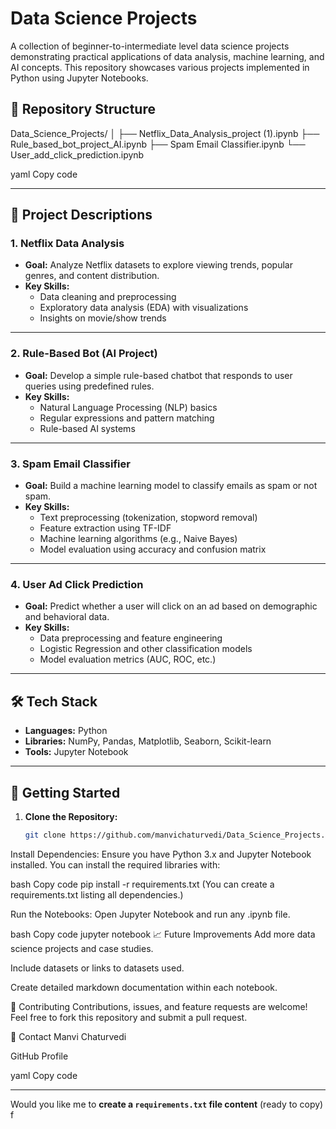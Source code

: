 # Data Science Projects  

A collection of beginner-to-intermediate level data science projects demonstrating practical applications of data analysis, machine learning, and AI concepts. This repository showcases various projects implemented in Python using Jupyter Notebooks.

## 📂 Repository Structure  

Data_Science_Projects/
│
├── Netflix_Data_Analysis_project (1).ipynb
├── Rule_based_bot_project_AI.ipynb
├── Spam Email Classifier.ipynb
└── User_add_click_prediction.ipynb

yaml
Copy code

---

## 📜 Project Descriptions  

### 1. **Netflix Data Analysis**  
- **Goal:** Analyze Netflix datasets to explore viewing trends, popular genres, and content distribution.  
- **Key Skills:**  
  - Data cleaning and preprocessing  
  - Exploratory data analysis (EDA) with visualizations  
  - Insights on movie/show trends  

---

### 2. **Rule-Based Bot (AI Project)**  
- **Goal:** Develop a simple rule-based chatbot that responds to user queries using predefined rules.  
- **Key Skills:**  
  - Natural Language Processing (NLP) basics  
  - Regular expressions and pattern matching  
  - Rule-based AI systems  

---

### 3. **Spam Email Classifier**  
- **Goal:** Build a machine learning model to classify emails as spam or not spam.  
- **Key Skills:**  
  - Text preprocessing (tokenization, stopword removal)  
  - Feature extraction using TF-IDF  
  - Machine learning algorithms (e.g., Naive Bayes)  
  - Model evaluation using accuracy and confusion matrix  

---

### 4. **User Ad Click Prediction**  
- **Goal:** Predict whether a user will click on an ad based on demographic and behavioral data.  
- **Key Skills:**  
  - Data preprocessing and feature engineering  
  - Logistic Regression and other classification models  
  - Model evaluation metrics (AUC, ROC, etc.)  

---

## 🛠️ Tech Stack  
- **Languages:** Python  
- **Libraries:** NumPy, Pandas, Matplotlib, Seaborn, Scikit-learn  
- **Tools:** Jupyter Notebook  

---

## 🚀 Getting Started  

1. **Clone the Repository:**  
   ```bash
   git clone https://github.com/manvichaturvedi/Data_Science_Projects.git
Install Dependencies:
Ensure you have Python 3.x and Jupyter Notebook installed. You can install the required libraries with:

bash
Copy code
pip install -r requirements.txt
(You can create a requirements.txt listing all dependencies.)

Run the Notebooks:
Open Jupyter Notebook and run any .ipynb file.

bash
Copy code
jupyter notebook
📈 Future Improvements
Add more data science projects and case studies.

Include datasets or links to datasets used.

Create detailed markdown documentation within each notebook.

🤝 Contributing
Contributions, issues, and feature requests are welcome! Feel free to fork this repository and submit a pull request.

📧 Contact
Manvi Chaturvedi

GitHub Profile

yaml
Copy code

---

Would you like me to **create a `requirements.txt` file content** (ready to copy) f
